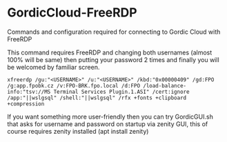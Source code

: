 # GordicCloud-FreeRDP
Commands and configuration required for connecting to Gordic Cloud with FreeRDP

This command requires FreeRDP and changing both usernames (almost 100% will be same) then putting your password 2 times and finally you will be welcomed by familiar screen.
```
xfreerdp /gu:"<USERNAME>" /u:"<USERNAME>" /kbd:"0x00000409" /gd:FPO /g:app.fpobk.cz /v:FPO-BRK.fpo.local /d:FPO /load-balance-info:"tsv://MS Terminal Services Plugin.1.ASI" /cert:ignore /app:"||wslgsql" /shell:"||wslgsql" /rfx +fonts +clipboard +compression
```
If you want something more user-friendly then you can try GordicGUI.sh that asks for username and password on startup via zenity GUI, this of course requires zenity installed (apt install zenity)
